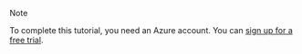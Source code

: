> [!NOTE]
> To complete this tutorial, you need an Azure account. You can <a href="/http://www.windowsazure.cn/zh-cn/pricing/free-trial/" target="_blank">sign up for a free trial</a>.